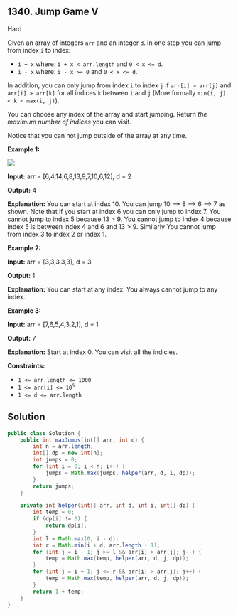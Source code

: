## 1340\. Jump Game V

Hard

Given an array of integers `arr` and an integer `d`. In one step you can jump from index `i` to index:

*   `i + x` where: `i + x < arr.length` and `0 < x <= d`.
*   `i - x` where: `i - x >= 0` and `0 < x <= d`.

In addition, you can only jump from index `i` to index `j` if `arr[i] > arr[j]` and `arr[i] > arr[k]` for all indices `k` between `i` and `j` (More formally `min(i, j) < k < max(i, j)`).

You can choose any index of the array and start jumping. Return _the maximum number of indices_ you can visit.

Notice that you can not jump outside of the array at any time.

**Example 1:**

![](https://assets.leetcode.com/uploads/2020/01/23/meta-chart.jpeg)

**Input:** arr = [6,4,14,6,8,13,9,7,10,6,12], d = 2

**Output:** 4

**Explanation:** You can start at index 10. You can jump 10 --> 8 --> 6 --> 7 as shown. Note that if you start at index 6 you can only jump to index 7. You cannot jump to index 5 because 13 > 9. You cannot jump to index 4 because index 5 is between index 4 and 6 and 13 > 9. Similarly You cannot jump from index 3 to index 2 or index 1.

**Example 2:**

**Input:** arr = [3,3,3,3,3], d = 3

**Output:** 1

**Explanation:** You can start at any index. You always cannot jump to any index.

**Example 3:**

**Input:** arr = [7,6,5,4,3,2,1], d = 1

**Output:** 7

**Explanation:** Start at index 0. You can visit all the indicies.

**Constraints:**

*   `1 <= arr.length <= 1000`
*   <code>1 <= arr[i] <= 10<sup>5</sup></code>
*   `1 <= d <= arr.length`

## Solution

```java
public class Solution {
    public int maxJumps(int[] arr, int d) {
        int n = arr.length;
        int[] dp = new int[n];
        int jumps = 0;
        for (int i = 0; i < n; i++) {
            jumps = Math.max(jumps, helper(arr, d, i, dp));
        }
        return jumps;
    }

    private int helper(int[] arr, int d, int i, int[] dp) {
        int temp = 0;
        if (dp[i] != 0) {
            return dp[i];
        }
        int l = Math.max(0, i - d);
        int r = Math.min(i + d, arr.length - 1);
        for (int j = i - 1; j >= l && arr[i] > arr[j]; j--) {
            temp = Math.max(temp, helper(arr, d, j, dp));
        }
        for (int j = i + 1; j <= r && arr[i] > arr[j]; j++) {
            temp = Math.max(temp, helper(arr, d, j, dp));
        }
        return 1 + temp;
    }
}
```